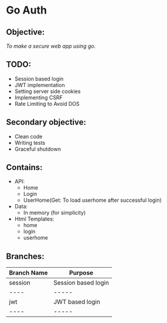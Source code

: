 # Go Auth

## Objective: 
_To make a secure web app using go._

## TODO:
* Session based login
* JWT implementation
* Setting server side cookies
* Implementing CSRF
* Rate Limiting to Avoid DOS

## Secondary objective:
* Clean code
* Writing tests
* Graceful shutdown

## Contains:
* API:
    * Home
    * Login
    * UserHome(Get: To load userhome after successful login)
* Data:
    * In memory (for simplicity) 
* Html Templates:
    * home
    * login
    * userhome

## Branches:
| Branch Name | Purpose |
| ---- | ----- |
| session | Session based login |
| ---- | ----- |
| jwt | JWT based login |
| ---- | ----- |